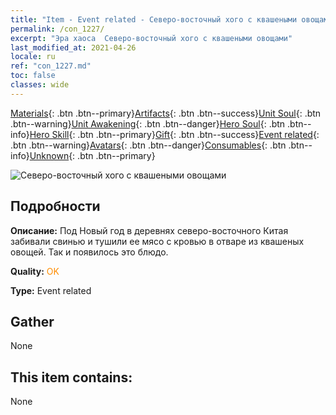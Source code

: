 ```yaml
---
title: "Item - Event related - Северо-восточный хого с квашеными овощами"
permalink: /con_1227/
excerpt: "Эра хаоса  Северо-восточный хого с квашеными овощами"
last_modified_at: 2021-04-26
locale: ru
ref: "con_1227.md"
toc: false
classes: wide
---
```

 [Materials](/ItemsRU/){: .btn .btn--primary}[Artifacts](/ItemsRU/Artifacts/){: .btn .btn--success}[Unit Soul](/ItemsRU/UnitSoul/){: .btn .btn--warning}[Unit Awakening](/ItemsRU/UnitAwakening/){: .btn .btn--danger}[Hero Soul](/ItemsRU/HeroSoul/){: .btn .btn--info}[Hero Skill](/ItemsRU/HeroSkill/){: .btn .btn--primary}[Gift](/ItemsRU/Gift/){: .btn .btn--success}[Event related](/ItemsRU/Events/){: .btn .btn--warning}[Avatars](/ItemsRU/Avatars/){: .btn .btn--danger}[Consumables](/ItemsRU/Consumables/){: .btn .btn--info}[Unknown](/ItemsRU/Unknown/){: .btn .btn--primary}

 ![Северо-восточный хого с квашеными овощами](/images/t/i_81531121.png)

## Подробности
 **Описание:** Под Новый год в деревнях северо-восточного Китая забивали свинью и тушили ее мясо с кровью в отваре из квашеных овощей. Так и появилось это блюдо.

 **Quality:** <span style="color: #FF8C00">OK</span>

 **Type:** Event related

## Gather

  None

## This item contains:

  None

